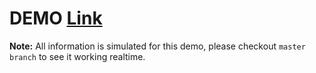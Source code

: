 DEMO [Link](http://alex-red.github.io/Dash/)
====
**Note:** All information is simulated for this demo, please checkout <code>master branch</code> to see it working realtime.
